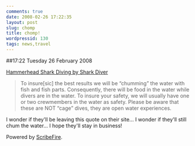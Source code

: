 ```yaml
---
comments: true
date: 2008-02-26 17:22:35
layout: post
slug: chomp
title: chomp!
wordpressid: 130
tags: news,travel
---
```


##17:22 Tuesday 26 February 2008

  
[Hammerhead Shark Diving by Shark Diver](http://www.divediscovery.com/grouptrips/grouptrips12.shtml)   


> To insure[sic] the best results we will be “chumming” the water with fish and fish parts. Consequently, there will be food in the water while divers are in the water. To insure your safety, we will usually have one or two crewmembers in the water as safety. Please be aware that these are NOT “cage” dives, they are open water experiences.



I wonder if they'll be leaving this quote on their site... I wonder if they'll still chum the water...  I hope they'll stay in business!



Powered by [ScribeFire](http://scribefire.com/).
